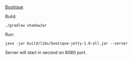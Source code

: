 [Bootique](http://bootique.io/)

Build:

```
./gradlew shadowJar
```

Run:

```
java -jar build/libs/bootique-jetty-1.0-all.jar --server
```

Server will start in second on 8080 port.